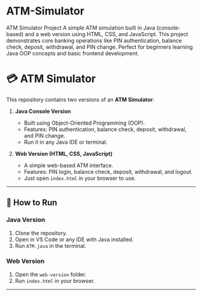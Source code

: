 # ATM-Simulator
ATM Simulator Project   A simple ATM simulation built in Java (console-based) and a web version using HTML, CSS, and JavaScript.   This project demonstrates core banking operations like PIN authentication, balance check, deposit, withdrawal, and PIN change.   Perfect for beginners learning Java OOP concepts and basic frontend development.


# 💳 ATM Simulator

This repository contains two versions of an **ATM Simulator**:

1. **Java Console Version**  
   - Built using Object-Oriented Programming (OOP).  
   - Features: PIN authentication, balance check, deposit, withdrawal, and PIN change.  
   - Run it in any Java IDE or terminal.  

2. **Web Version (HTML, CSS, JavaScript)**  
   - A simple web-based ATM interface.  
   - Features: PIN login, balance check, deposit, withdrawal, and logout.  
   - Just open `index.html` in your browser to use.  

---

## 🚀 How to Run

### Java Version
1. Clone the repository.  
2. Open in VS Code or any IDE with Java installed.  
3. Run `ATM.java` in the terminal.  

### Web Version
1. Open the `web-version` folder.  
2. Run `index.html` in your browser.  

---
